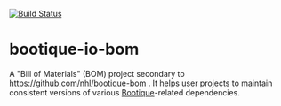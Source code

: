 [![Build Status](https://travis-ci.org/bootique/bootique-io-bom.svg)](https://travis-ci.org/bootique/bootique-io-bom)

# bootique-io-bom

A "Bill of Materials" (BOM) project secondary to https://github.com/nhl/bootique-bom . It helps user projects to maintain consistent versions of various [Bootique](http://bootique.io)-related dependencies.






